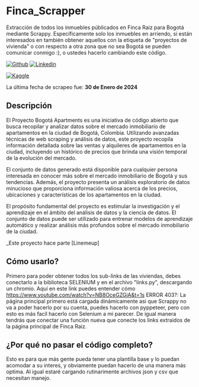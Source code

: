 # Finca_Scrapper
Extracción de todos los inmuebles públicados en Finca Raiz para Bogotá mediante Scrappy. Específicamente solo los inmuebles en arriendo, si están interesados en también obtener aquellos con la etiqueta de "proyectos de vivienda" o con respecto a otra zona que no sea Bogotá se pueden comunicar conmigo :), o ustedes hacerlo cambiando este código. 





[![Github](https://img.shields.io/badge/GitHub-100000?style=for-the-badge&logo=github&logoColor=white)]([https://github.com/builker-col/bogota-apartments](https://github.com/neylinsomne))
[![Linkedin](https://img.shields.io/badge/LinkedIn-0077B5?style=for-the-badge&logo=linkedin&logoColor=white)](https://www.linkedin.com/in/neyl-peñuela-bernate-a76644209/)

[![Kaggle](https://img.shields.io/badge/Kaggle-20BEFF?style=for-the-badge&logo=Kaggle&logoColor=white)](https://www.kaggle.com/datasets/erik172/bogota-apartments)

La última fecha de scrapeo fue: **30 de Enero de 2024**

## Descripción

El Proyecto Bogotá Apartments es una iniciativa de código abierto que busca recopilar y analizar datos sobre el mercado inmobiliario de apartamentos en la ciudad de Bogotá, Colombia. Utilizando avanzadas técnicas de web scraping y análisis de datos, este proyecto recopila información detallada sobre las ventas y alquileres de apartamentos en la ciudad, incluyendo un histórico de precios que brinda una visión temporal de la evolución del mercado.

El conjunto de datos generado está disponible para cualquier persona interesada en conocer más sobre el mercado inmobiliario de Bogotá y sus tendencias. Además, el proyecto presenta un análisis exploratorio de datos minucioso que proporciona información valiosa acerca de los precios, ubicaciones y características de los apartamentos en la ciudad.

El propósito fundamental del proyecto es estimular la investigación y el aprendizaje en el ámbito del análisis de datos y la ciencia de datos. El conjunto de datos puede ser utilizado para entrenar modelos de aprendizaje automático y realizar análisis más profundos sobre el mercado inmobiliario de la ciudad.

_Este proyecto hace parte [Linemeup]


## Cómo usarlo?
Primero para poder obtener todos los sub-links de las viviendas, debes conectarlo a la biblioteca SELENIUM y en el archivo "links.py", descargando un chromio. Aquí en este link puedes entender cómo
https://www.youtube.com/watch?v=NB8OceGZGjA&t=1s
ERROR 403?:
La página principal primero está cargada dinámicamente asi que Scrappy no va a poder hacerlo por su cuenta, puedes hacerlo con pyppeteer, pero con esto es más facíl hacerlo con Selenium a mi parecer.
De igual manera tendrás que conectar una función nueva que conecte los links extraidos de la página principal de Finca Raiz.

## ¿Por qué no pasar el código completo?
Esto es para que más gente pueda tener una plantilla base y lo puedan acomodar a su interes, y obviamente puedan hacerlo de una manera más optima. Al igual estaré cargando rutinarimente archivos json y csv que necesitan manejo.
